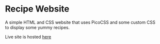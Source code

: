 # Recipe Website

A simple HTML and CSS website that uses PicoCSS and some custom CSS to display some yummy recipes.

Live site is hosted [here](https://waimea-cclauss.github.io/recipe-website/)

